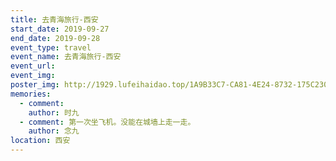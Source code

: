 ```yaml
---
title: 去青海旅行-西安
start_date: 2019-09-27
end_date: 2019-09-28
event_type: travel
event_name: 去青海旅行-西安
event_url: 
event_img:
poster_img: http://1929.lufeihaidao.top/1A9B33C7-CA81-4E24-8732-175C230A0B5E.jpeg-thumbnail600  
memories:
  - comment: 
    author: 时九
  - comment: 第一次坐飞机。没能在城墙上走一走。
    author: 念九
location: 西安
---
```


